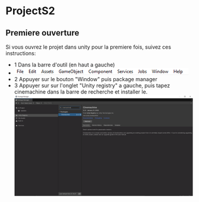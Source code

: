# ProjectS2



## Premiere ouverture

Si vous ouvrez le projet dans unity pour la premiere fois, suivez ces instructions:
- 1 Dans la barre d'outil (en haut a gauche)
- ![Barre d'outil](https://github.com/time-travelers-s2/project/blob/568dddde901588b6e83603c487df9767bd2b0237/ce%20dossier%20sert%20a%20rien/TutoInstallation1.png)
- 2 Appuyer sur le bouton "Window" puis package manager
- 3 Appuyer sur sur l'onglet "Unity registry" a gauche, puis tapez cinemachine dans la barre de recherche et installer le.
![Barre d'outil](https://github.com/time-travelers-s2/project/blob/568dddde901588b6e83603c487df9767bd2b0237/ce%20dossier%20sert%20a%20rien/TutoInstallation2.png)
